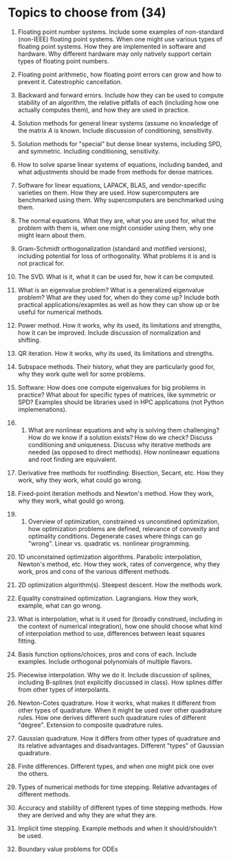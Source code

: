 # Topics to choose from (34)

1. Floating point number systems. Include some examples of non-standard (non-IEEE) floating point systems. When one might use various types of floating point systems. How they are implemented in software and hardware. Why different hardware may only natively support certain types of floating point numbers.
2. Floating point arithmetic, how floating point errors can grow and how to prevent it. Catestrophic cancellation. 
3. Backward and forward errors. Include how they can be used to compute stability of an algorithm, the relative pitfalls of each (including how one actually computes them), and how they are used in practice.
4. Solution methods for general linear systems (assume no knowledge of the matrix $A$ is known. Include discussion of conditioning, sensitivity.
5. Solution methods for "special" but dense linear systems, including SPD, and symmetric. Including conditioning, sensitivity.
6. How to solve sparse linear systems of equations, including banded, and what adjustments should be made from methods for dense matrices.
7. Software for linear equations, LAPACK, BLAS, and vendor-specific varieties on them. How they are used. How supercomputers are benchmarked using them. Why supercomputers are benchmarked using them.
8. The normal equations. What they are, what you are used for, what the problem with them is, when one might consider using them, why one might learn about them.
9. Gram-Schmidt orthogonalization (standard and motified versions), including potential for loss of orthogonality. What problems it is and is not practical for.
10. The SVD. What is it, what it can be used for, how it can be computed. 
11.  What is an eigenvalue problem? What is a generalized eigenvalue problem? What are they used for, when do they come up? Include both practical applications/exapmles as well as how they can show up or be useful for numerical methods.
12. Power method. How it works, why its used, its limitations and strengths, how it can be improved. Include discussion of normalization and shifting.
13. QR iteration. How it works, why its used, its limitations and strengths.
14. Subspace methods. Their history, what they are particularly good for, why they work quite well for some problems.
15. Software: How does one compute eigenvalues for big problems in practice? What about for specific types of matrices, like symmetric or SPD? Examples should be libraries used in HPC applications (not Python implemenations).
16. 1. What are nonlinear equations and why is solving them challenging? How do we know if a solution exists? How do we check? Discuss conditioning and uniqueness. Discuss why iterative methods are needed (as opposed to direct methods). How nonlineawr equations and root finding are equivalent.
17. Derivative free methods for rootfinding: Bisection, Secant, etc. How they work, why they work, what could go wrong. 
18. Fixed-point iteration methods and Newton's method. How they work, why they work, what gould go wrong. 
19. 1. Overview of optimization, constrained vs unconstined optimization, how optimization problems are defined, relevance of convexity and optimality conditions. Degenerate cases where things can go "wrong". Linear vs. quadratic vs. nonlinear programming.
20. 1D unconstained optimization algorithms. Parabolic interpolation, Newton's method, etc. How they work, rates of convergence, why they work, pros and cons of the various different methods.
21. 2D optimization algorithm(s). Steepest descent. How the methods work.
22. Equality constrained optimization. Lagrangians. How they work, example, what can go wrong.
23. What is interpolation, what is it used for (broadly construed, including in the context of numerical integration), how one should choose what kind of interpolation method to use, differences between least squares fitting.
24. Basis function options/choices, pros and cons of each. Include examples. Include orthogonal polynomials of multiple flavors. 
25. Piecewise interpolation. Why we do it. Include discussion of splines, including B-splines (not explicitly discussed in class). How splines differ from other types of interpolants.
26. Newton-Cotes quadrature. How it works, what makes it different from other types of quadrature. When it might be used over other quadrature rules. How one derives different such quadrature rules of different "degree". Extension to composite quadrature rules.
27. Gaussian quadrature. How it differs from other types of quadrature and its relative advantages and disadvantages. Different "types" of Gaussian quadrature.
28. Finite differences. Different types, and when one might pick one over the others.
29. Types of numerical methods for time stepping. Relative advantages of different methods. 
30. Accuracy and stability of different types of time stepping methods. How they are derived and why they are what they are.
31. Implicit time stepping. Example methods and when it should/shouldn't be used.

10. Boundary value problems for ODEs 

